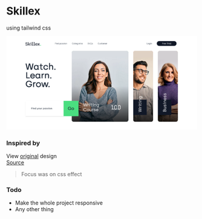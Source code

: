 # Skillex
using tailwind css 

![](screenshot.png)

### Inspired by 
View [original](https://skillex.webflow.io/) design <br />
[Source](https://webflow.com/made-in-webflow/website/Skillex-Online-Education)
>Focus was on css effect

### Todo
- Make the whole project responsive
- Any other thing